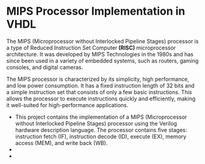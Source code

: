 <h1>MIPS Processor Implementation in VHDL</h1>
<p>The MIPS (Microprocessor without Interlocked Pipeline Stages) processor is a type of Reduced Instruction Set Computer<b> (RISC) </b>microprocessor architecture. It was developed by MIPS Technologies in the 1980s and has since been used in a variety of embedded systems, such as routers, gaming consoles, and digital cameras.

The MIPS processor is characterized by its simplicity, high performance, and low power consumption. It has a fixed instruction length of 32 bits and a simple instruction set that consists of only a few basic instructions. This allows the processor to execute instructions quickly and efficiently, making it well-suited for high-performance applications.</p>

<ul>
<li>This project contains the implementation of a MIPS (Microprocessor without Interlocked Pipeline Stages) processor using the Verilog hardware description language. The processor contains five stages: instruction fetch (IF), instruction decode (ID), execute (EX), memory access (MEM), and write back (WB).</li>
<li></li>
<li></li>
</ul>
